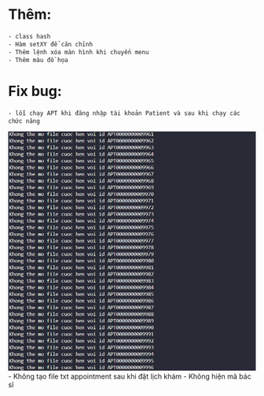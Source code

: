 # Thêm:
    - class hash
    - Hàm setXY để căn chỉnh
    - Thêm lệnh xóa màn hình khi chuyển menu
    - Thêm màu đồ họa
# Fix bug: 
    - lỗi chạy APT khi đăng nhập tài khoản Patient và sau khi chạy các chức năng
![alt text](image.png) 
    - Không tạo file txt appointment sau khi đặt lịch khám
    - Không hiện mã bác sĩ



